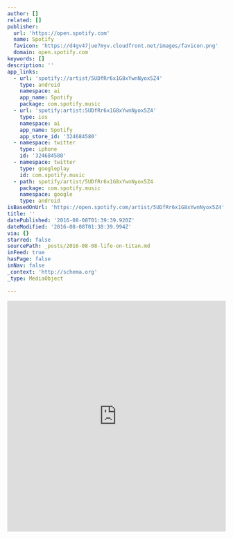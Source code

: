 ```yaml
---
author: []
related: []
publisher:
  url: 'https://open.spotify.com'
  name: Spotify
  favicon: 'https://d4gv47jue7myv.cloudfront.net/images/favicon.png'
  domain: open.spotify.com
keywords: []
description: ''
app_links:
  - url: 'spotify://artist/5UDfRr6x1G8xYwnNyox5Z4'
    type: android
    namespace: ai
    app_name: Spotify
    package: com.spotify.music
  - url: 'spotify:artist:5UDfRr6x1G8xYwnNyox5Z4'
    type: ios
    namespace: ai
    app_name: Spotify
    app_store_id: '324684580'
  - namespace: twitter
    type: iphone
    id: '324684580'
  - namespace: twitter
    type: googleplay
    id: com.spotify.music
  - path: spotify/artist/5UDfRr6x1G8xYwnNyox5Z4
    package: com.spotify.music
    namespace: google
    type: android
isBasedOnUrl: 'https://open.spotify.com/artist/5UDfRr6x1G8xYwnNyox5Z4'
title: ''
datePublished: '2016-08-08T01:39:39.920Z'
dateModified: '2016-08-08T01:38:39.994Z'
via: {}
starred: false
sourcePath: _posts/2016-08-08-life-on-titan.md
inFeed: true
hasPage: false
inNav: false
_context: 'http://schema.org'
_type: MediaObject

---
```

<iframe src="https://cdn.embedly.com/widgets/media.html?src=https%3A%2F%2Fopen.spotify.com%2Fembed%2Fartist%2F5UDfRr6x1G8xYwnNyox5Z4%3Futm_campaign%3Dtwitter-player%26utm_source%3Dopen%26utm_medium%3Dtwitter&amp;src_secure=1&amp;url=https%3A%2F%2Fopen.spotify.com%2Fartist%2F5UDfRr6x1G8xYwnNyox5Z4&amp;image=https%3A%2F%2Fi.scdn.co%2Fimage%2F49432ef82270a0d4a87804e4109f0ce709b1a55d&amp;key=b7d04c9b404c499eba89ee7072e1c4f7&amp;type=text%2Fhtml&amp;schema=spotify" width="504" height="532" scrolling="no" frameborder="0" allowfullscreen="" style=""></iframe>
